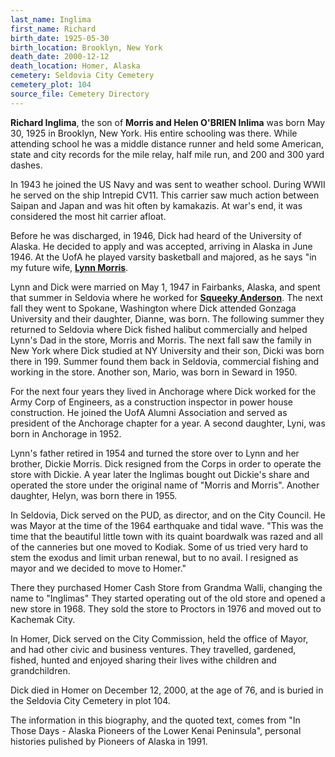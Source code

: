 ```yaml
---
last_name: Inglima
first_name: Richard
birth_date: 1925-05-30
birth_location: Brooklyn, New York
death_date: 2000-12-12
death_location: Homer, Alaska
cemetery: Seldovia City Cemetery
cemetery_plot: 104
source_file: Cemetery Directory
---
```

**Richard   Inglima**, the son of **Morris and Helen O'BRIEN Inlima** was born May 30, 1925 in Brooklyn, New York. His entire schooling was there.  While attending school he was a middle distance runner and held some American, state and city records for the mile relay, half mile run, and 200 and 300 yard dashes.

In 1943 he joined the US Navy and was sent to weather school. During WWII he served on the ship Intrepid CV11. This carrier saw much action between Saipan and Japan and was hit often by kamakazis.  At war's end, it was considered the most hit carrier afloat.

Before he was discharged, in 1946, Dick had heard of the University of Alaska. He decided to apply and was accepted, arriving in Alaska in June 1946.  At the UofA he played varsity basketball and majored, as he says "in my future wife, [**Lynn Morris**](./Inglima_Luned_Morris.md). 

Lynn and Dick were married on May 1, 1947 in Fairbanks, Alaska, and spent that summer in Seldovia where he worked for [**Squeeky Anderson**](./Anderson_Carl_Eric_Squeaky.md). The next fall they went to Spokane, Washington where Dick attended Gonzaga University and their daughter, Dianne, was born. The following summer they returned to Seldovia where Dick fished halibut commercially and helped Lynn's Dad in the store, Morris and Morris. The next fall saw the family in New York where Dick studied at NY University and their son, Dicki was born there in 199.  Summer found them back in Seldovia, commercial fishing and working in the store. Another son, Mario, was born in Seward in 1950. 

For the next four years they lived in Anchorage where Dick worked for the Army Corp of Engineers, as a construction inspector in power house construction. He joined the UofA Alumni Association and served as president of the Anchorage chapter for a year. A second daughter, Lyni, was born in Anchorage in 1952.

Lynn's father retired in 1954 and turned the store over to Lynn and her brother, Dickie Morris. Dick resigned from the Corps in order to operate the store with Dickie.  A year later the Inglimas bought out Dickie's share and operated the store under the original name of "Morris and Morris". Another daughter, Helyn, was born there in 1955. 

In Seldovia, Dick served on the PUD, as director, and on the City Council.  He was Mayor at the time of the 1964 earthquake and tidal wave. "This was the time that the beautiful little town with its quaint boardwalk was razed and all of the canneries but one moved to Kodiak.  Some of us tried very hard to stem the exodus and limit urban renewal, but to no avail.  I resigned as mayor and we decided to move to Homer."

There they purchased Homer Cash Store from Grandma Walli, changing the name to "Inglimas" They started operating out of the old store and opened a new store in 1968. They sold the store to Proctors in 1976 and moved out to Kachemak City. 

In Homer, Dick served on the City Commission, held the office of Mayor, and had other civic and business ventures. They travelled, gardened, fished, hunted and enjoyed sharing their lives withe children and grandchildren.  

Dick died in Homer on December 12, 2000, at the age of 76, and is buried in the Seldovia City Cemetery in plot 104.  

The information in this biography, and the quoted text, comes from "In Those Days - Alaska Pioneers of the Lower Kenai Peninsula", personal histories pulished by Pioneers of Alaska in 1991.



